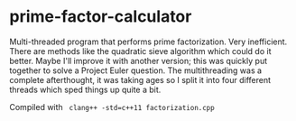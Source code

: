 # prime-factor-calculator
Multi-threaded program that performs prime factorization.
Very inefficient. There are methods like the quadratic sieve algorithm which could do it better. Maybe I'll improve it with another version; this was quickly put together to solve a Project Euler question. The multithreading was a complete afterthought, it was taking ages so I split it into four different threads which sped things up quite a bit.

Compiled with <code> clang++ -std=c++11 factorization.cpp </code>
